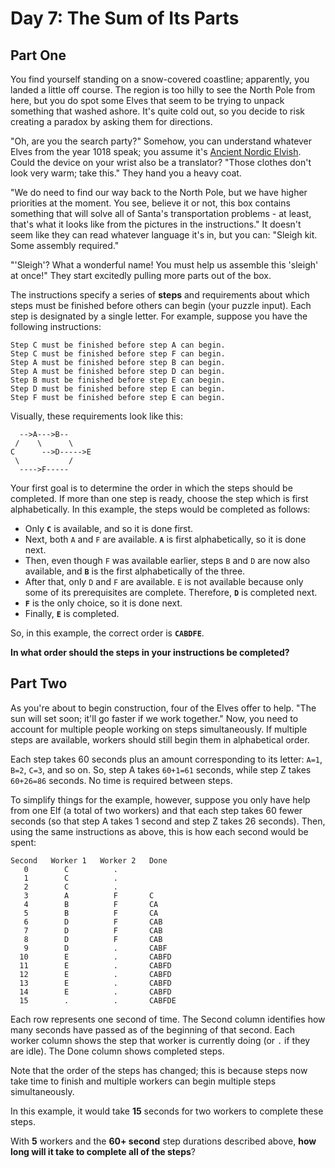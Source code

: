 # Day 7: The Sum of Its Parts

## Part One

You find yourself standing on a snow-covered coastline; apparently, you landed a little off course. The region is too
hilly to see the North Pole from here, but you do spot some Elves that seem to be trying to unpack something that washed
ashore. It's quite cold out, so you decide to risk creating a paradox by asking them for directions.

"Oh, are you the search party?" Somehow, you can understand whatever Elves from the year 1018 speak; you assume it's
[Ancient Nordic Elvish](https://adventofcode.com/2015/day/6). Could the device on your wrist also be a translator?
"Those clothes don't look very warm; take this." They hand you a heavy coat.

"We do need to find our way back to the North Pole, but we have higher priorities at the moment. You see, believe it or
not, this box contains something that will solve all of Santa's transportation problems - at least, that's what it looks
like from the pictures in the instructions." It doesn't seem like they can read whatever language it's in, but you can:
"Sleigh kit. Some assembly required."

"'Sleigh'? What a wonderful name! You must help us assemble this 'sleigh' at once!" They start excitedly pulling more
parts out of the box.

The instructions specify a series of **steps** and requirements about which steps must be finished before others can
begin (your puzzle input). Each step is designated by a single letter. For example, suppose you have the following
instructions:

```text
Step C must be finished before step A can begin.
Step C must be finished before step F can begin.
Step A must be finished before step B can begin.
Step A must be finished before step D can begin.
Step B must be finished before step E can begin.
Step D must be finished before step E can begin.
Step F must be finished before step E can begin.
```

Visually, these requirements look like this:

```text
  -->A--->B--
 /    \      \
C      -->D----->E
 \           /
  ---->F-----
```

Your first goal is to determine the order in which the steps should be completed. If more than one step is ready, choose
the step which is first alphabetically. In this example, the steps would be completed as follows:

- Only **`C`** is available, and so it is done first.
- Next, both `A` and `F` are available. **`A`** is first alphabetically, so it is done next.
- Then, even though `F` was available earlier, steps `B` and `D` are now also available, and **`B`** is the first
  alphabetically of the three.
- After that, only `D` and `F` are available. `E` is not available because only some of its prerequisites are complete.
  Therefore, **`D`** is completed next.
- **`F`** is the only choice, so it is done next.
- Finally, **`E`** is completed.

So, in this example, the correct order is **`CABDFE`**.

**In what order should the steps in your instructions be completed?**

## Part Two

As you're about to begin construction, four of the Elves offer to help. "The sun will set soon; it'll go faster if we
work together." Now, you need to account for multiple people working on steps simultaneously. If multiple steps are
available, workers should still begin them in alphabetical order.

Each step takes 60 seconds plus an amount corresponding to its letter: `A=1`, `B=2`, `C=3`, and so on. So, step A takes
`60+1=61` seconds, while step Z takes `60+26=86` seconds. No time is required between steps.

To simplify things for the example, however, suppose you only have help from one Elf (a total of two workers) and that
each step takes 60 fewer seconds (so that step A takes 1 second and step Z takes 26 seconds). Then, using the same
instructions as above, this is how each second would be spent:

```text
Second   Worker 1   Worker 2   Done
   0        C          .
   1        C          .
   2        C          .
   3        A          F       C
   4        B          F       CA
   5        B          F       CA
   6        D          F       CAB
   7        D          F       CAB
   8        D          F       CAB
   9        D          .       CABF
  10        E          .       CABFD
  11        E          .       CABFD
  12        E          .       CABFD
  13        E          .       CABFD
  14        E          .       CABFD
  15        .          .       CABFDE
```

Each row represents one second of time. The Second column identifies how many seconds have passed as of the beginning of
that second. Each worker column shows the step that worker is currently doing (or `.` if they are idle). The Done column
shows completed steps.

Note that the order of the steps has changed; this is because steps now take time to finish and multiple workers can
begin multiple steps simultaneously.

In this example, it would take **15** seconds for two workers to complete these steps.

With **5** workers and the **60+ second** step durations described above,
**how long will it take to complete all of the steps**?
